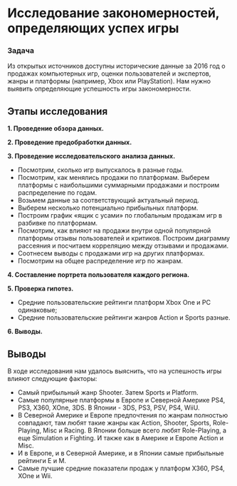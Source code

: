# Исследование закономерностей, определяющих успех игры

### Задача
Из открытых источников доступны исторические данные за 2016 год о продажах компьютерных игр, оценки пользователей и экспертов, жанры и платформы (например, Xbox или PlayStation). Нам нужно выявить определяющие успешность игры закономерности.
   
## Этапы исследования
**1. Проведение обзора данных.**

**2. Проведение предобработки данных.**

**3. Проведение исследовательского анализа данных.**
- Посмотрим, сколько игр выпускалось в разные годы.
- Посмотрим, как менялись продажи по платформам. Выберем платформы с наибольшими суммарными продажами и построим распределение по годам.
- Возьмем данные за соответствующий актуальный период.
- Выберем несколько потенциально прибыльных платформ.
- Построим график «ящик с усами» по глобальным продажам игр в разбивке по платформам.
- Посмотрим, как влияют на продажи внутри одной популярной платформы отзывы пользователей и критиков. Построим диаграмму рассеяния и посчитаем корреляцию между отзывами и продажами.
- Соотнесем выводы с продажами игр на других платформах.
- Посмотрим на общее распределение игр по жанрам.

**4. Составление портрета пользователя каждого региона.**

**5. Проверка гипотез.**
- Средние пользовательские рейтинги платформ Xbox One и PC одинаковые;
- Средние пользовательские рейтинги жанров Action и Sports разные.

**6. Выводы.**

## Выводы
В ходе исследования нам удалось выяснить, что на успешность игры влияют следующие факторы:
- Самый прибыльный жанр Shooter. Затем Sports и Platform.
- Самые популярные платформы в Европе и Северной Америке PS4, PS3, X360, XOne, 3DS. В Японии - 3DS, PS3, PSV, PS4, WiiU.
- В Северной Америке и Европе предпочтения по жанрам полностью совпадают, там любят такие жанры как Action, Shooter, Sports, Role-Playing, Misc и Racing. В Японии больше всего любят Role-Playing, а еще Simulation и Fighting. И также как в Америке и Европе Action и Misc.
- И в Европе, и в Северной Америке, и в Японии самые прибыльные рейтинги E и М.
- Самые лучшие средние показатели продаж у платформ X360, PS4, XOne и Wii.
